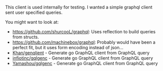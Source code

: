 This client is used internally for testing. I wanted a simple graphql client sent user specified queries.

You might want to look at:
 - https://github.com/shurcooL/graphql: Uses reflection to build queries from structs.
 - https://github.com/machinebox/graphql: Probably would have been a perfect fit, but it uses form encoding instead of json...
 - [Khan/genqlient](https://github.com/Khan/genqlient) - Generate go GraphQL client from GraphQL query
 - [infiotinc/gqlgenc](https://github.com/infiotinc/gqlgenc) - Generate go GraphQL client from GraphQL query
 - [Yamashou/gqlgenc](https://github.com/Yamashou/gqlgenc) - Generate go GraphQL client from GraphQL query
